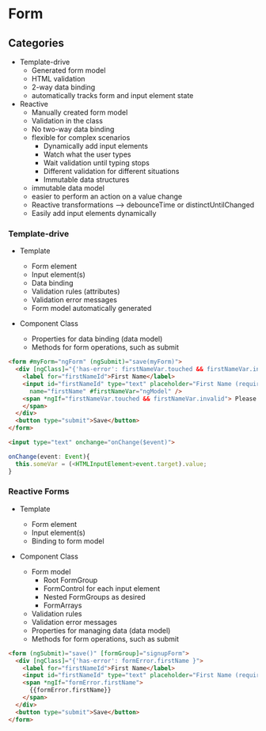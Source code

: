 # Form

## Categories

* Template-drive
  * Generated form model
  * HTML validation
  * 2-way data binding
  * automatically tracks form and input element state
* Reactive
  * Manually created form model
  * Validation in the class
  * No two-way data binding
  * flexible for complex scenarios
    * Dynamically add input elements
    * Watch what the user types
    * Wait validation until typing stops
    * Different validation for different situations
    * Immutable data structures
  * immutable data model
  * easier to perform an action on a value change
  * Reactive transformations --> debounceTime or distinctUntilChanged
  * Easily add input elements dynamically

### Template-drive

* Template

  * Form element
  * Input element(s)
  * Data binding
  * Validation rules (attributes)
  * Validation error messages
  * Form model automatically generated

* Component Class
  * Properties for data binding (data model)
  * Methods for form operations, such as submit

```html
<form #myForm="ngForm" (ngSubmit)="save(myForm)">
  <div [ngClass]="{'has-error': firstNameVar.touched && firstNameVar.invalid }">
    <label for="firstNameId">First Name</label>
    <input id="firstNameId" type="text" placeholder="First Name (required)" required maxlength="30" [(ngModel)]="customer.firstName"
      name="firstName" #firstNameVar="ngModel" />
    <span *ngIf="firstNameVar.touched && firstNameVar.invalid"> Please enter your first name.
    </span>
  </div>
  <button type="submit">Save</button>
</form>
```

```html
<input type="text" onchange="onChange($event)">
```

```ts
onChange(event: Event){
  this.someVar = (<HTMLInputElement>event.target).value;
}
```

### Reactive Forms

* Template

  * Form element
  * Input element(s)
  * Binding to form model

* Component Class
  * Form model
    * Root FormGroup
    * FormControl for each input element
    * Nested FormGroups as desired
    * FormArrays
  * Validation rules
  * Validation error messages
  * Properties for managing data (data model)
  * Methods for form operations, such as submit

```html
<form (ngSubmit)="save()" [formGroup]="signupForm">
  <div [ngClass]="{'has-error': formError.firstName }">
    <label for="firstNameId">First Name</label>
    <input id="firstNameId" type="text" placeholder="First Name (required)" formControlName="firstName" />
    <span *ngIf="formError.firstName">
      {{formError.firstName}}
    </span>
  </div>
  <button type="submit">Save</button>
</form>
```
